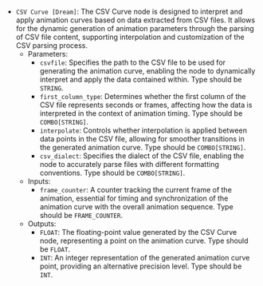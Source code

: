 - `CSV Curve [Dream]`: The CSV Curve node is designed to interpret and apply animation curves based on data extracted from CSV files. It allows for the dynamic generation of animation parameters through the parsing of CSV file content, supporting interpolation and customization of the CSV parsing process.
    - Parameters:
        - `csvfile`: Specifies the path to the CSV file to be used for generating the animation curve, enabling the node to dynamically interpret and apply the data contained within. Type should be `STRING`.
        - `first_column_type`: Determines whether the first column of the CSV file represents seconds or frames, affecting how the data is interpreted in the context of animation timing. Type should be `COMBO[STRING]`.
        - `interpolate`: Controls whether interpolation is applied between data points in the CSV file, allowing for smoother transitions in the generated animation curve. Type should be `COMBO[STRING]`.
        - `csv_dialect`: Specifies the dialect of the CSV file, enabling the node to accurately parse files with different formatting conventions. Type should be `COMBO[STRING]`.
    - Inputs:
        - `frame_counter`: A counter tracking the current frame of the animation, essential for timing and synchronization of the animation curve with the overall animation sequence. Type should be `FRAME_COUNTER`.
    - Outputs:
        - `FLOAT`: The floating-point value generated by the CSV Curve node, representing a point on the animation curve. Type should be `FLOAT`.
        - `INT`: An integer representation of the generated animation curve point, providing an alternative precision level. Type should be `INT`.
